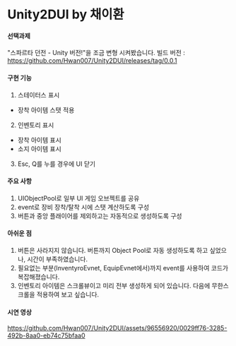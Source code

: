 # Unity2DUI by 채이환
#### 선택과제

"스파르타 던전 - Unity  버전!"을 조금 변형 시켜봤습니다.
빌드 버전 : https://github.com/Hwan007/Unity2DUI/releases/tag/0.0.1

#### 구현 기능

1. 스테이터스 표시
- 장착 아이템 스탯 적용
2. 인벤토리 표시
- 장착 아이템 표시
- 소지 아이템 표시
3. Esc, Q를 누를 경우에 UI 닫기

#### 주요 사항

1. UIObjectPool로 일부 UI 게임 오브젝트를 공유
2. event로 장비 장착/탈착 시에 스탯 계산하도록 구성
3. 버튼과 중앙 플래이어를 제외하고는 자동적으로 생성하도록 구성

#### 아쉬운 점

1. 버튼은 사라지지 않습니다. 버튼까지 Object Pool로 자동 생성하도록 하고 싶었으나, 시간이 부족하였습니다.
2. 필요없는 부분(InventyroEvnet, EquipEvnet에서)까지 event를 사용하여 코드가 복잡해졌습니다.
3. 인벤토리 아이템은 스크롤뷰이고 미리 전부 생성하게 되어 있습니다. 다음에 무한스크롤을 적용하여 보고 싶습니다.

#### 시연 영상
https://github.com/Hwan007/Unity2DUI/assets/96556920/0029ff76-3285-492b-8aa0-eb74c75bfaa0
